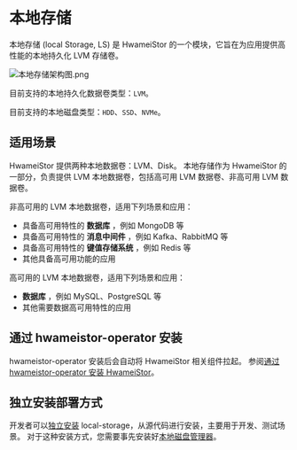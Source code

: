 # 本地存储

本地存储 (local Storage, LS) 是 HwameiStor 的一个模块，它旨在为应用提供高性能的本地持久化 LVM 存储卷。

![本地存储架构图.png](https://docs.daocloud.io/daocloud-docs-images/docs/storage/hwameistor/img/localstor.png)

目前支持的本地持久化数据卷类型：`LVM`。

目前支持的本地磁盘类型：`HDD`、`SSD`、`NVMe`。

## 适用场景

HwameiStor 提供两种本地数据卷：LVM、Disk。
本地存储作为 HwameiStor 的一部分，负责提供 LVM 本地数据卷，包括高可用 LVM 数据卷、非高可用 LVM 数据卷。

非高可用的 LVM 本地数据卷，适用下列场景和应用：

- 具备高可用特性的 **数据库** ，例如 MongoDB 等
- 具备高可用特性的 **消息中间件** ，例如 Kafka、RabbitMQ 等
- 具备高可用特性的 **键值存储系统** ，例如 Redis 等
- 其他具备高可用功能的应用

高可用的 LVM 本地数据卷，适用下列场景和应用：

- **数据库** ，例如 MySQL、PostgreSQL 等
- 其他需要数据高可用特性的应用

## 通过 hwameistor-operator 安装

hwameistor-operator 安装后会自动将 HwameiStor 相关组件拉起。
参阅[通过 hwameistor-operator 安装 HwameiStor](../install/deploy-operator.md)。

## 独立安装部署方式

开发者可以[独立安装](../install/deploy-ui.md) local-storage，从源代码进行安装，主要用于开发、测试场景。
对于这种安装方式，您需要事先安装好[本地磁盘管理器](./ldm.md)。
